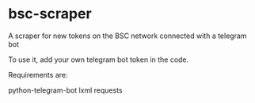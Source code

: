 # bsc-scraper
A scraper for new tokens on the BSC network connected with a telegram bot

To use it, add your own telegram bot token in the code.

Requirements are:

python-telegram-bot
lxml
requests
